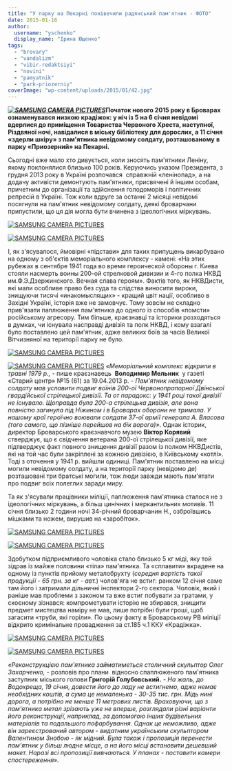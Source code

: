```yaml
---
title: "У парку на Пекарні понівечили радянський пам'ятник - ФОТО"
date: 2015-01-16
author: 
  username: "yschenko"
  display_name: "Ірина Ющенко"
tags: 
  - "brovary"
  - "vandalizm"
  - "vibir-redaktsiyi"
  - "novini"
  - "pamyatnik"
  - "park-priozerniy"
coverImage: "wp-content/uploads/2015/01/42.jpg"
---
```


**_[![SAMSUNG CAMERA PICTURES](https://mpz.brovary.org/wp-content/uploads/2015/01/221.jpg)](https://mpz.brovary.org/wp-content/uploads/2015/01/221.jpg)_****Початок нового 2015 року в Броварах ознаменувався низкою крадіжок: у ніч із 5 на 6 січня невідомі вдерлися до приміщення Товариства Червоного Хреста, наступної, Різдвяної ночі, навідалися в міську бібліотеку для дорослих, а 11 січня «здерли шкіру» з пам'ятника невідомому солдату, розташовано****му** **в парку «Приозерний» на Пекарні.**

Сьогодні вже мало хто дивується, коли зносять пам'ятники Леніну, якому поклонялися близько 100 років. Керуючись указом Президента, з грудня 2013 року в Україні розпочався  справжній «ленінопад», а на додачу активісти демонтують пам'ятники, присвячені й іншим особам, причетним до організації та здійснення голодоморів і політичних репресій в Україні. Тож коли вдруге за останні 2 місяці невідомі посягнули на пам'ятник невідомому солдату, деякі броварчани припустили, що ця дія могла бути вчинена з ідеологічних міркувань.

[![SAMSUNG CAMERA PICTURES](https://mpz.brovary.org/wp-content/uploads/2015/01/13.jpg)](https://mpz.brovary.org/wp-content/uploads/2015/01/13.jpg)

[![SAMSUNG CAMERA PICTURES](https://mpz.brovary.org/wp-content/uploads/2015/01/22.jpg)](https://mpz.brovary.org/wp-content/uploads/2015/01/22.jpg)

І, як з'ясувалося, ймовірні «підстави» для таких припущень викарбувано на одному з об'єктів меморіального комплексу - камені: «На этих рубежах в сентябре 1941 года во время героической обороны г. Киева стояли насмерть воины 200-ой стрелковой дивизии и 4-го полка НКВД им.Ф.Э.Дзержинского. Вечная слава героям». Фактів того, як НКВДисти, які мали особливе право без суда та слідства виносити вироки, знищуючи тисячі «инакомыслящих» - кращий цвіт нації, особливо в Західні Україні, історія вже не замовчує. Тому зовсім не складно прив'язати паплюження пам'ятника до одного із способів «помсти» російському агресору. Тим більше, краєзнавці та історики розходяться в думках, чи існувала насправді дивізія та полк НКВД, і кому взагалі було поставлено цей пам'ятник, адже великих боїв за часів Великої Вітчизняної на території парку не було.

[![SAMSUNG CAMERA PICTURES](https://mpz.brovary.org/wp-content/uploads/2015/01/62.jpg)](https://mpz.brovary.org/wp-content/uploads/2015/01/62.jpg)

[![SAMSUNG CAMERA PICTURES](https://mpz.brovary.org/wp-content/uploads/2015/01/71.jpg)](https://mpz.brovary.org/wp-content/uploads/2015/01/71.jpg) _«Меморіальний комплекс відкрили в травні 1979 р.,_ - пише краєзнавець  **Володимир Мельник**  у газеті «Старий центр» №15 (61) за 19.04.2013 р. - _Пам'ятник невідомому солдату мав уславити подвиг воїнів 200-ої Червонопрапорної Двінської гвардійської стрілецької дивізії. Та от парадокс: у 1941 році такої дивізії не існувало. Щоправда була 200-а стрілецька дивізія, але вона повністю загинула під Ніжином і в Броварах оборони не тримала. У нашому краї героїчно воювали солдати 37-ої армії генерала А. Власова (того самого, що пізніше перейшов на бік ворога)»_. Однак історик, директор Броварського краєзнавчого музею **Віктор Корявий** стверджує, що є свідчення ветерана 200-ої стрілецької дивізії, яке підтверджує факт повного знищення дивізії разом із полком НКВДистів, які на той час були закріплені за кожною дивізією, в Київському «котлі». Тоді з оточення у 1941 р. вийшли одиниці. Пам'ятник поставлено на місці могили невідомому солдату, а на території парку (невідомо де) розташовані три братські могили, тож люди завжди мають пам'ятати про подвиг всіх полеглих заради миру.

Та як з'ясували працівники міліції, паплюження пам'ятника сталося не з ідеологічних міркувань, а більш цинічних і меркантильних мотивів. 11 січня близько 2 години ночі 34-річний броварчанин Н., озброївшись мішками та ножем, вирушив на «заробіток».

[![SAMSUNG CAMERA PICTURES](https://mpz.brovary.org/wp-content/uploads/2015/01/42.jpg)](https://mpz.brovary.org/wp-content/uploads/2015/01/42.jpg)

[![SAMSUNG CAMERA PICTURES](https://mpz.brovary.org/wp-content/uploads/2015/01/32.jpg)](https://mpz.brovary.org/wp-content/uploads/2015/01/32.jpg)

Здобутком підприємливого чоловіка стало близько 5 кг міді, яку той зідрав із майже половини «тіла» пам'ятника. Та «сплавити» вкрадене на одному із пунктів прийому металобрухту (_середня вартість такої продукції - 65 грн. за кг - авт._) чолов'яга не встиг: ранком 12 січня саме там його і затримали дільничні інспектори 2-го сектора. Чоловік, який і раніше мав проблеми з законом та вже встиг побувати за гратами, у скоєному зізнався: компрометувати історію не збирався, знищити предмет мистецтва наміру не мав, лише потрібні були гроші, щоб загасити «труби, які горіли». По цьому факту в Броварському РВ міліції відкрито кримінальне провадження за ст.185 ч.1 ККУ «Крадіжка».

[![SAMSUNG CAMERA PICTURES](https://mpz.brovary.org/wp-content/uploads/2015/01/52.jpg)](https://mpz.brovary.org/wp-content/uploads/2015/01/52.jpg)

[![SAMSUNG CAMERA PICTURES](https://mpz.brovary.org/wp-content/uploads/2015/01/91.jpg)](https://mpz.brovary.org/wp-content/uploads/2015/01/91.jpg)

_«Реконструкцією пам'ятника займатиметься столичний скульптор Олег Захарченко,_ - розповів про плани  відносно спаплюженого пам'ятника заступник міського голови **Григорій Голубовський.** \- _На жаль, до Водохреща, 19 січня, довести його до ладу не встигнемо, адже немає необхідних коштів, а сума це немаленька - 30-35 тис. грн. Мідь нині дорога, а потрібно не менше 11 метрових листів. Враховуючи, що з пам'ятника метал зрізають уже не вперше, розглядали різні варіанти його реконструкції, наприклад, за допомогою інших будівельних матеріалів та подальшого пофарбування. Однак це неможливо, адже він зареєстрований автором - видатним українським скульптором Валентином Знобою - як мідний. Була також і пропозиція перенести пам'ятник у більш людне місце, а на його місці встановити дешевший макет. Наразі всі пропозиції вивчаються. У планах - поставити камери спостереження»._
